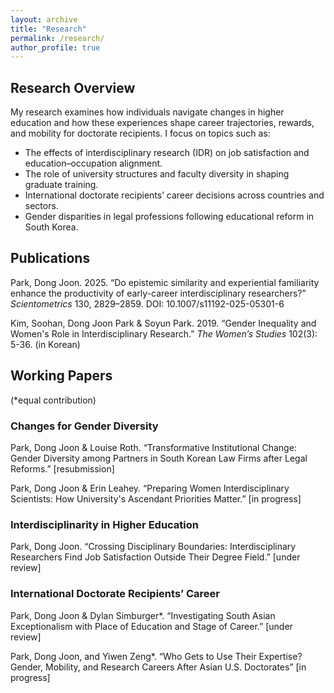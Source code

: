 ```yaml
---
layout: archive
title: "Research"
permalink: /research/
author_profile: true
---
```


## Research Overview

My research examines how individuals navigate changes in higher education and how these experiences shape career trajectories, rewards, and mobility for doctorate recipients. I focus on topics such as:

- The effects of interdisciplinary research (IDR) on job satisfaction and education–occupation alignment.
- The role of university structures and faculty diversity in shaping graduate training.
- International doctorate recipients’ career decisions across countries and sectors.
- Gender disparities in legal professions following educational reform in South Korea.

## Publications

Park, Dong Joon. 2025. “Do epistemic similarity and experiential familiarity enhance the productivity of early-career interdisciplinary researchers?” _Scientometrics_ 130, 2829–2859. DOI: 10.1007/s11192-025-05301-6

Kim, Soohan, Dong Joon Park & Soyun Park. 2019. “Gender Inequality and Women's Role in Interdisciplinary Research.” _The Women’s Studies_ 102(3): 5-36. (in Korean)

## Working Papers 
(*equal contribution)

### Changes for Gender Diversity
Park, Dong Joon & Louise Roth. “Transformative Institutional Change: Gender Diversity among Partners in South Korean Law Firms after Legal Reforms.” [resubmission]

Park, Dong Joon & Erin Leahey. “Preparing Women Interdisciplinary Scientists: How University's Ascendant Priorities Matter.” [in progress]

### Interdisciplinarity in Higher Education 
Park, Dong Joon. “Crossing Disciplinary Boundaries: Interdisciplinary Researchers Find Job Satisfaction Outside Their Degree Field.” [under review] 

### International Doctorate Recipients’ Career 
Park, Dong Joon & Dylan Simburger*. “Investigating South Asian Exceptionalism with Place of Education and Stage of Career.” [under review]

Park, Dong Joon, and Yiwen Zeng*. “Who Gets to Use Their Expertise? Gender, Mobility, and Research Careers After Asian U.S. Doctorates” [in progress]
